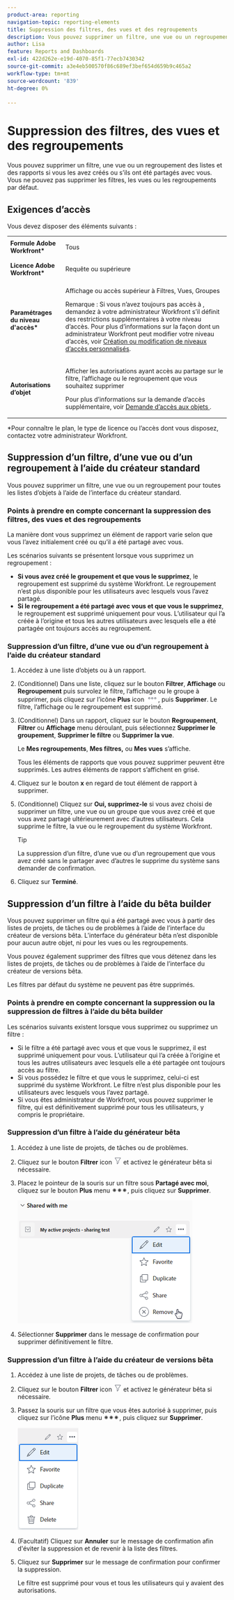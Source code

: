 ```yaml
---
product-area: reporting
navigation-topic: reporting-elements
title: Suppression des filtres, des vues et des regroupements
description: Vous pouvez supprimer un filtre, une vue ou un regroupement des listes et des rapports si vous les avez créés ou s’ils ont été partagés avec vous. Vous ne pouvez pas supprimer les filtres, les vues ou les regroupements par défaut.
author: Lisa
feature: Reports and Dashboards
exl-id: 422d262e-e19d-4070-85f1-77ecb7430342
source-git-commit: a3e4eb500570f86c689ef3bef654d659b9c465a2
workflow-type: tm+mt
source-wordcount: '839'
ht-degree: 0%

---
```


# Suppression des filtres, des vues et des regroupements

Vous pouvez supprimer un filtre, une vue ou un regroupement des listes et des rapports si vous les avez créés ou s’ils ont été partagés avec vous. Vous ne pouvez pas supprimer les filtres, les vues ou les regroupements par défaut.

## Exigences d’accès

Vous devez disposer des éléments suivants :

<table style="table-layout:auto"> 
 <col> 
 </col> 
 <col> 
 </col> 
 <tbody> 
  <tr> 
   <td role="rowheader"><strong>Formule Adobe Workfront*</strong></td> 
   <td> <p>Tous </p> </td> 
  </tr> 
  <tr> 
   <td role="rowheader"><strong>Licence Adobe Workfront*</strong></td> 
   <td> <p>Requête ou supérieure</p> </td> 
  </tr> 
  <tr> 
   <td role="rowheader"><strong>Paramétrages du niveau d'accès*</strong></td> 
   <td> <p>Affichage ou accès supérieur à Filtres, Vues, Groupes</p> <p>Remarque : Si vous n’avez toujours pas accès à , demandez à votre administrateur Workfront s’il définit des restrictions supplémentaires à votre niveau d’accès. Pour plus d’informations sur la façon dont un administrateur Workfront peut modifier votre niveau d’accès, voir <a href="../../../administration-and-setup/add-users/configure-and-grant-access/create-modify-access-levels.md" class="MCXref xref">Création ou modification de niveaux d’accès personnalisés</a>.</p> </td> 
  </tr> 
  <tr> 
   <td role="rowheader"><strong>Autorisations d’objet</strong></td> 
   <td> <p>Afficher les autorisations ayant accès au partage sur le filtre, l’affichage ou le regroupement que vous souhaitez supprimer</p> <p>Pour plus d’informations sur la demande d’accès supplémentaire, voir <a href="../../../workfront-basics/grant-and-request-access-to-objects/request-access.md" class="MCXref xref">Demande d’accès aux objets </a>.</p> </td> 
  </tr> 
 </tbody> 
</table>

&#42;Pour connaître le plan, le type de licence ou l’accès dont vous disposez, contactez votre administrateur Workfront.

## Suppression d’un filtre, d’une vue ou d’un regroupement à l’aide du créateur standard

Vous pouvez supprimer un filtre, une vue ou un regroupement pour toutes les listes d’objets à l’aide de l’interface du créateur standard.

### Points à prendre en compte concernant la suppression des filtres, des vues et des regroupements

La manière dont vous supprimez un élément de rapport varie selon que vous l’avez initialement créé ou qu’il a été partagé avec vous.

Les scénarios suivants se présentent lorsque vous supprimez un regroupement :

* **Si vous avez créé le groupement et que vous le supprimez**, le regroupement est supprimé du système Workfront. Le regroupement n’est plus disponible pour les utilisateurs avec lesquels vous l’avez partagé.
* **Si le regroupement a été partagé avec vous et que vous le supprimez**, le regroupement est supprimé uniquement pour vous. L’utilisateur qui l’a créée à l’origine et tous les autres utilisateurs avec lesquels elle a été partagée ont toujours accès au regroupement.

### Suppression d’un filtre, d’une vue ou d’un regroupement à l’aide du créateur standard

1. Accédez à une liste d’objets ou à un rapport.
1. (Conditionnel) Dans une liste, cliquez sur le bouton **Filtrer**, **Affichage** ou **Regroupement** puis survolez le filtre, l’affichage ou le groupe à supprimer, puis cliquez sur l’icône **Plus** icon ![](assets/more-icon.png), puis **Supprimer**. Le filtre, l’affichage ou le regroupement est supprimé.
1. (Conditionnel) Dans un rapport, cliquez sur le bouton **Regroupement**, **Filtrer** ou **Affichage** menu déroulant, puis sélectionnez **Supprimer le groupement**, **Supprimer le filtre** ou **Supprimer la vue**.

   Le **Mes regroupements**, **Mes filtres,** ou **Mes vues** s’affiche.

   Tous les éléments de rapports que vous pouvez supprimer peuvent être supprimés. Les autres éléments de rapport s’affichent en grisé.

1. Cliquez sur le bouton **x** en regard de tout élément de rapport à supprimer.
1. (Conditionnel) Cliquez sur **Oui, supprimez-le** si vous avez choisi de supprimer un filtre, une vue ou un groupe que vous avez créé et que vous avez partagé ultérieurement avec d’autres utilisateurs. Cela supprime le filtre, la vue ou le regroupement du système Workfront.

   >[!TIP]
   >
   >La suppression d’un filtre, d’une vue ou d’un regroupement que vous avez créé sans le partager avec d’autres le supprime du système sans demander de confirmation.

1. Cliquez sur **Terminé**.

## Suppression d’un filtre à l’aide du bêta builder

Vous pouvez supprimer un filtre qui a été partagé avec vous à partir des listes de projets, de tâches ou de problèmes à l’aide de l’interface du créateur de versions bêta. L’interface du générateur bêta n’est disponible pour aucun autre objet, ni pour les vues ou les regroupements.

Vous pouvez également supprimer des filtres que vous détenez dans les listes de projets, de tâches ou de problèmes à l’aide de l’interface du créateur de versions bêta.

Les filtres par défaut du système ne peuvent pas être supprimés.

### Points à prendre en compte concernant la suppression ou la suppression de filtres à l’aide du bêta builder

Les scénarios suivants existent lorsque vous supprimez ou supprimez un filtre :

* Si le filtre a été partagé avec vous et que vous le supprimez, il est supprimé uniquement pour vous. L’utilisateur qui l’a créée à l’origine et tous les autres utilisateurs avec lesquels elle a été partagée ont toujours accès au filtre.
* Si vous possédez le filtre et que vous le supprimez, celui-ci est supprimé du système Workfront. Le filtre n’est plus disponible pour les utilisateurs avec lesquels vous l’avez partagé.
* Si vous êtes administrateur de Workfront, vous pouvez supprimer le filtre, qui est définitivement supprimé pour tous les utilisateurs, y compris le propriétaire.

### Suppression d’un filtre à l’aide du générateur bêta

1. Accédez à une liste de projets, de tâches ou de problèmes.
1. Cliquez sur le bouton **Filtrer** icon ![Icône Filtrer](assets/filter-nwepng.png) et activez le générateur bêta si nécessaire.
1. Placez le pointeur de la souris sur un filtre sous **Partagé avec moi**, cliquez sur le bouton **Plus** menu ![Icône Plus](assets/more-icon-spectrum.png), puis cliquez sur **Supprimer**.

   ![Supprimer le filtre](assets/new-filters-more-menu-remove-filter.png)

1. Sélectionner **Supprimer** dans le message de confirmation pour supprimer définitivement le filtre.

### Suppression d’un filtre à l’aide du créateur de versions bêta

1. Accédez à une liste de projets, de tâches ou de problèmes.
1. Cliquez sur le bouton **Filtrer** icon ![Icône Filtrer](assets/filter-nwepng.png) et activez le générateur bêta si nécessaire.
1. Passez la souris sur un filtre que vous êtes autorisé à supprimer, puis cliquez sur l’icône **Plus** menu ![Icône Plus](assets/more-icon-spectrum.png), puis cliquez sur **Supprimer**.

   ![Supprimer le filtre](assets/new-filters-more-menu-options-with-delete.png)

1. (Facultatif) Cliquez sur **Annuler** sur le message de confirmation afin d&#39;éviter la suppression et de revenir à la liste des filtres.
1. Cliquez sur **Supprimer** sur le message de confirmation pour confirmer la suppression.

   Le filtre est supprimé pour vous et tous les utilisateurs qui y avaient des autorisations.

